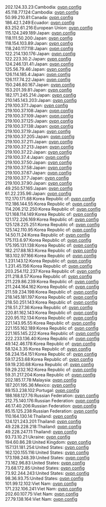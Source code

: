 202.124.33.23:Cambodia: [ovpn config](vpn/202_124_33_23.ovpn)  
45.118.77.124:Cambodia: [ovpn config](vpn/45_118_77_124.ovpn)  
50.99.210.81:Canada: [ovpn config](vpn/50_99_210_81.ovpn)  
186.42.1.249:Ecuador: [ovpn config](vpn/186_42_1_249.ovpn)  
83.252.61.216:European Union: [ovpn config](vpn/83_252_61_216.ovpn)  
115.124.249.189:Japan: [ovpn config](vpn/115_124_249_189.ovpn)  
118.111.50.200:Japan: [ovpn config](vpn/118_111_50_200.ovpn)  
118.154.103.89:Japan: [ovpn config](vpn/118_154_103_89.ovpn)  
118.240.117.118:Japan: [ovpn config](vpn/118_240_117_118.ovpn)  
122.214.130.176:Japan: [ovpn config](vpn/122_214_130_176.ovpn)  
122.223.30.2:Japan: [ovpn config](vpn/122_223_30_2.ovpn)  
124.246.131.41:Japan: [ovpn config](vpn/124_246_131_41.ovpn)  
125.56.79.46:Japan: [ovpn config](vpn/125_56_79_46.ovpn)  
126.114.185.4:Japan: [ovpn config](vpn/126_114_185_4.ovpn)  
126.117.74.22:Japan: [ovpn config](vpn/126_117_74_22.ovpn)  
150.246.80.167:Japan: [ovpn config](vpn/150_246_80_167.ovpn)  
153.201.39.81:Japan: [ovpn config](vpn/153_201_39_81.ovpn)  
182.171.245.214:Japan: [ovpn config](vpn/182_171_245_214.ovpn)  
210.145.143.203:Japan: [ovpn config](vpn/210_145_143_203.ovpn)  
219.100.37.1:Japan: [ovpn config](vpn/219_100_37_1.ovpn)  
219.100.37.108:Japan: [ovpn config](vpn/219_100_37_108.ovpn)  
219.100.37.109:Japan: [ovpn config](vpn/219_100_37_109.ovpn)  
219.100.37.125:Japan: [ovpn config](vpn/219_100_37_125.ovpn)  
219.100.37.138:Japan: [ovpn config](vpn/219_100_37_138.ovpn)  
219.100.37.19:Japan: [ovpn config](vpn/219_100_37_19.ovpn)  
219.100.37.205:Japan: [ovpn config](vpn/219_100_37_205.ovpn)  
219.100.37.211:Japan: [ovpn config](vpn/219_100_37_211.ovpn)  
219.100.37.213:Japan: [ovpn config](vpn/219_100_37_213.ovpn)  
219.100.37.22:Japan: [ovpn config](vpn/219_100_37_22.ovpn)  
219.100.37.4:Japan: [ovpn config](vpn/219_100_37_4.ovpn)  
219.100.37.50:Japan: [ovpn config](vpn/219_100_37_50.ovpn)  
219.100.37.58:Japan: [ovpn config](vpn/219_100_37_58.ovpn)  
219.100.37.67:Japan: [ovpn config](vpn/219_100_37_67.ovpn)  
219.100.37.7:Japan: [ovpn config](vpn/219_100_37_7.ovpn)  
219.100.37.90:Japan: [ovpn config](vpn/219_100_37_90.ovpn)  
49.250.57.165:Japan: [ovpn config](vpn/49_250_57_165.ovpn)  
61.22.235.96:Japan: [ovpn config](vpn/61_22_235_96.ovpn)  
112.170.171.68:Korea Republic of: [ovpn config](vpn/112_170_171_68.ovpn)  
112.186.144.55:Korea Republic of: [ovpn config](vpn/112_186_144_55.ovpn)  
114.206.212.250:Korea Republic of: [ovpn config](vpn/114_206_212_250.ovpn)  
121.168.114.149:Korea Republic of: [ovpn config](vpn/121_168_114_149.ovpn)  
121.172.226.169:Korea Republic of: [ovpn config](vpn/121_172_226_169.ovpn)  
125.128.225.251:Korea Republic of: [ovpn config](vpn/125_128_225_251.ovpn)  
125.142.110.95:Korea Republic of: [ovpn config](vpn/125_142_110_95.ovpn)  
14.50.11.24:Korea Republic of: [ovpn config](vpn/14_50_11_24.ovpn)  
175.113.6.97:Korea Republic of: [ovpn config](vpn/175_113_6_97.ovpn)  
175.195.131.138:Korea Republic of: [ovpn config](vpn/175_195_131_138.ovpn)  
182.217.88.183:Korea Republic of: [ovpn config](vpn/182_217_88_183.ovpn)  
183.102.97.166:Korea Republic of: [ovpn config](vpn/183_102_97_166.ovpn)  
1.231.143.12:Korea Republic of: [ovpn config](vpn/1_231_143_12.ovpn)  
1.231.45.156:Korea Republic of: [ovpn config](vpn/1_231_45_156.ovpn)  
203.254.112.237:Korea Republic of: [ovpn config](vpn/203_254_112_237.ovpn)  
211.218.8.57:Korea Republic of: [ovpn config](vpn/211_218_8_57.ovpn)  
211.229.86.239:Korea Republic of: [ovpn config](vpn/211_229_86_239.ovpn)  
211.244.164.162:Korea Republic of: [ovpn config](vpn/211_244_164_162.ovpn)  
211.59.234.198:Korea Republic of: [ovpn config](vpn/211_59_234_198.ovpn)  
218.145.181.197:Korea Republic of: [ovpn config](vpn/218_145_181_197.ovpn)  
218.50.251.143:Korea Republic of: [ovpn config](vpn/218_50_251_143.ovpn)  
218.51.27.36:Korea Republic of: [ovpn config](vpn/218_51_27_36.ovpn)  
220.81.162.143:Korea Republic of: [ovpn config](vpn/220_81_162_143.ovpn)  
220.95.112.134:Korea Republic of: [ovpn config](vpn/220_95_112_134.ovpn)  
221.143.95.55:Korea Republic of: [ovpn config](vpn/221_143_95_55.ovpn)  
221.155.162.189:Korea Republic of: [ovpn config](vpn/221_155_162_189.ovpn)  
221.165.145.222:Korea Republic of: [ovpn config](vpn/221_165_145_222.ovpn)  
222.233.136.40:Korea Republic of: [ovpn config](vpn/222_233_136_40.ovpn)  
49.142.46.178:Korea Republic of: [ovpn config](vpn/49_142_46_178.ovpn)  
58.124.3.35:Korea Republic of: [ovpn config](vpn/58_124_3_35.ovpn)  
58.234.154.151:Korea Republic of: [ovpn config](vpn/58_234_154_151.ovpn)  
59.17.253.68:Korea Republic of: [ovpn config](vpn/59_17_253_68.ovpn)  
59.19.230.68:Korea Republic of: [ovpn config](vpn/59_19_230_68.ovpn)  
59.29.232.162:Korea Republic of: [ovpn config](vpn/59_29_232_162.ovpn)  
59.31.217.204:Korea Republic of: [ovpn config](vpn/59_31_217_204.ovpn)  
202.185.17.78:Malaysia: [ovpn config](vpn/202_185_17_78.ovpn)  
187.201.195.36:Mexico: [ovpn config](vpn/187_201_195_36.ovpn)  
89.153.238.102:Portugal: [ovpn config](vpn/89_153_238_102.ovpn)  
188.168.127.76:Russian Federation: [ovpn config](vpn/188_168_127_76.ovpn)  
212.75.140.176:Russian Federation: [ovpn config](vpn/212_75_140_176.ovpn)  
46.17.40.206:Russian Federation: [ovpn config](vpn/46_17_40_206.ovpn)  
85.15.125.238:Russian Federation: [ovpn config](vpn/85_15_125_238.ovpn)  
110.164.130.14:Thailand: [ovpn config](vpn/110_164_130_14.ovpn)  
124.121.243.201:Thailand: [ovpn config](vpn/124_121_243_201.ovpn)  
49.228.228.218:Thailand: [ovpn config](vpn/49_228_228_218.ovpn)  
49.228.247.11:Thailand: [ovpn config](vpn/49_228_247_11.ovpn)  
93.73.10.21:Ukraine: [ovpn config](vpn/93_73_10_21.ovpn)  
194.60.86.28:United Kingdom: [ovpn config](vpn/194_60_86_28.ovpn)  
157.131.181.254:United States: [ovpn config](vpn/157_131_181_254.ovpn)  
162.120.155.116:United States: [ovpn config](vpn/162_120_155_116.ovpn)  
173.198.248.39:United States: [ovpn config](vpn/173_198_248_39.ovpn)  
73.162.96.83:United States: [ovpn config](vpn/73_162_96_83.ovpn)  
73.68.172.85:United States: [ovpn config](vpn/73_68_172_85.ovpn)  
73.92.244.243:United States: [ovpn config](vpn/73_92_244_243.ovpn)  
98.36.93.75:United States: [ovpn config](vpn/98_36_93_75.ovpn)  
101.99.12.102:Viet Nam: [ovpn config](vpn/101_99_12_102.ovpn)  
171.232.106.241:Viet Nam: [ovpn config](vpn/171_232_106_241.ovpn)  
202.60.107.75:Viet Nam: [ovpn config](vpn/202_60_107_75.ovpn)  
27.79.138.164:Viet Nam: [ovpn config](vpn/27_79_138_164.ovpn)  
